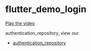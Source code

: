 # flutter_demo_login

[Play the video](https://github.com/chaichate/flutter_demo_login/blob/main/Simulator-2023-10-09.mp4)


authentication_repository, view our
- [authentication_repository](https://github.com/chaichate/flutter_demo_login/tree/main/packages/authentication_repository)

